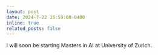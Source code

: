 ```yaml
---
layout: post
date: 2024-7-22 15:59:00-0400
inline: true
related_posts: false
---
```


I will soon be starting Masters in AI at University of Zurich.
